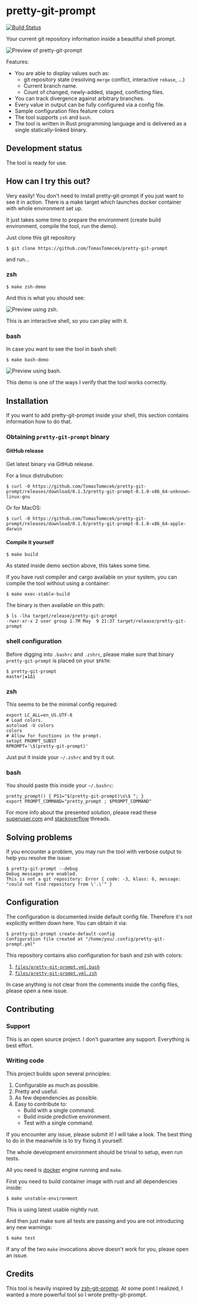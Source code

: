 # pretty-git-prompt

[![Build Status](https://travis-ci.org/TomasTomecek/pretty-git-prompt.svg?branch=master)](https://travis-ci.org/TomasTomecek/pretty-git-prompt)

Your current git repository information inside a beautiful shell prompt.

![Preview of pretty-git-prompt](/data/example.png)

Features:

 * You are able to display values such as:
   * git repository state (resolving `merge` conflict, interactive `rebase`, ...)
   * Current branch name.
   * Count of changed, newly-added, staged, conflicting files.
 * You can track divergence against arbitrary branches.
 * Every value in output can be fully configured via a config file.
 * Sample configuration files feature colors
 * The tool supports `zsh` and `bash`.
 * The tool is written in Rust programming language and is delivered as a single statically-linked binary.


## Development status

The tool is ready for use.


## How can I try this out?

Very easily! You don't need to install pretty-git-prompt if you just want to
see it in action. There is a make target which launches docker container with
whole environment set up.

It just takes some time to prepare the environment (create build environment,
compile the tool, run the demo).

Just clone this git repository

```
$ git clone https://github.com/TomasTomecek/pretty-git-prompt
```

and run...


### zsh

```
$ make zsh-demo
```

And this is what you should see:

![Preview using zsh.](/data/zsh-screenshot.png)

This is an interactive shell, so you can play with it.


### bash

In case you want to see the tool in bash shell:

```
$ make bash-demo
```

![Preview using bash.](/data/bash-screenshot.png)

This demo is one of the ways I verify that the tool works correctly.


## Installation

If you want to add pretty-git-prompt inside your shell, this section contains
information how to do that.


### Obtaining `pretty-git-prompt` binary


#### GitHub release

Get latest binary via GitHub release.

For a linux distrubution:

```
$ curl -O https://github.com/TomasTomecek/pretty-git-prompt/releases/download/0.1.3/pretty-git-prompt-0.1.0-x86_64-unknown-linux-gnu
```

Or for MacOS:

```
$ curl -O https://github.com/TomasTomecek/pretty-git-prompt/releases/download/0.1.0/pretty-git-prompt-0.1.0-x86_64-apple-darwin
```



#### Compile it yourself

```
$ make build
```

As stated inside demo section above, this takes some time.

If you have rust compiler and cargo available on your system, you can compile
the tool without using a container:

```
$ make exec-stable-build
```

The binary is then available on this path:

```
$ ls -lha target/release/pretty-git-prompt
-rwxr-xr-x 2 user group 1.7M May  9 21:37 target/release/pretty-git-prompt
```


### shell configuration

Before digging into `.bashrc` and `.zshrc`, please make sure that binary
`pretty-git-prompt` is placed on your `$PATH`:

```
$ pretty-git-prompt
master|✚1Δ1
```

### zsh

This seems to be the minimal config required:

```shell
export LC_ALL=en_US.UTF-8
# Load colors.
autoload -U colors
colors
# Allow for functions in the prompt.
setopt PROMPT_SUBST
RPROMPT='\$(pretty-git-prompt)'
```

Just put it inside your `~/.zshrc` and try it out.


### bash

You should paste this inside your `~/.bashrc`:

```
pretty_prompt() { PS1="$(pretty-git-prompt)\n\$ "; }
export PROMPT_COMMAND="pretty_prompt ; $PROMPT_COMMAND"
```

For more info about the presented solution, please read these [superuser.com](https://superuser.com/a/623305/160542) and
[stackoverflow](http://stackoverflow.com/a/13997892/909579) threads.


## Solving problems

If you encounter a problem, you may run the tool with verbose output to help you resolve the issue:

```
$ pretty-git-prompt --debug
Debug messages are enabled.
This is not a git repository: Error { code: -3, klass: 6, message: "could not find repository from \'.\'" }
```


## Configuration

The configuration is documented inside default config file. Therefore it's not
explicitly written down here. You can obtain it via:

```
$ pretty-git-prompt create-default-config
Configuration file created at "/home/you/.config/pretty-git-prompt.yml"
```

This repository contains also configuration for bash and zsh with colors:

1. [`files/pretty-git-prompt.yml.bash`](https://github.com/TomasTomecek/pretty-git-prompt/blob/master/files/pretty-git-prompt.yml.bash)
2. [`files/pretty-git-prompt.yml.zsh`](https://github.com/TomasTomecek/pretty-git-prompt/blob/master/files/pretty-git-prompt.yml.zsh)

In case anything is not clear from the comments inside the config files, please
open a new issue.


## Contributing

### Support

This is an open source project. I don't guarantee any support. Everything is best effort.


### Writing code

This project builds upon several principles:

 1. Configurable as much as possible.
 2. Pretty and useful.
 3. As few dependencies as possible.
 4. Easy to contribute to:
    * Build with a single command.
    * Build inside predictive environment.
    * Test with a single command.

If you encounter any issue, please submit it! I will take a look. The best
thing to do in the meanwhile is to try fixing it yourself.

The whole development environment should be trivial to setup, even run tests.

All you need is [docker](https://github.com/docker/docker) engine running and `make`.

First you need to build container image with rust and all dependencies inside:

```
$ make unstable-environment
```

This is using latest usable nightly rust.

And then just make sure all tests are passing and you are not introducing any new warnings:

```
$ make test
```

If any of the two `make` invocations above doesn't work for you, please open an issue.


## Credits

This tool is heavily inspired by
[zsh-git-prompt](https://github.com/olivierverdier/zsh-git-prompt). At some
point I realized, I wanted a more powerful tool so I wrote pretty-git-prompt.

